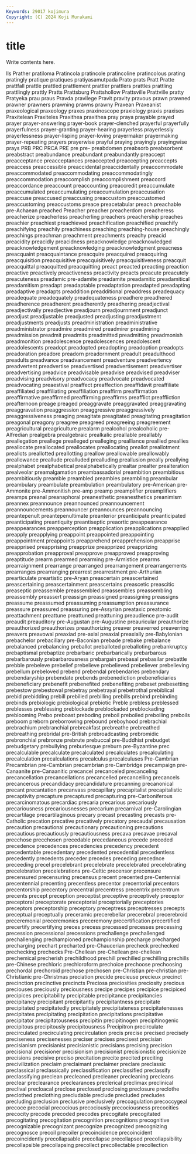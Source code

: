 ```yaml
---
Keywords: 29017 kojimura
Copyright: (C) 2024 Koji Murakami
---
```


# title

Write contents here.



lls
Prather pratiloma Pratincola pratincole pratincoline pratincolous prating pratingly pratique pratiques
pratiyasamutpada Prato prats Pratt Pratte prattfall prattle prattled prattlement prattler
prattlers prattles prattling prattlingly prattly Pratts Prattsburg Prattshollow Prattsville Prattville
pratty Pratyeka prau praus Pravda pravilege Pravit pravity pravous prawn
prawned prawner prawners prawning prawns prawny Praxean Praxeanist praxeological praxeology
praxes praxinoscope praxiology praxis praxises Praxitelean Praxiteles Praxithea praxithea pray
praya prayable prayed prayer prayer-answering prayer-book prayer-clenched prayerful prayerfully prayerfulness
prayer-granting prayer-hearing prayerless prayerlessly prayerlessness prayer-lisping prayer-loving prayermaker prayermaking prayer-repeating
prayers prayerwise prayful praying prayingly prayingwise prays PRB PRC PRCA
PRE pre pre- preabdomen preabsorb preabsorbent preabstract preabundance preabundant preabundantly
preaccept preacceptance preacceptances preaccepted preaccepting preaccepts preaccess preaccessible preaccidental preaccidentally
preaccommodate preaccommodated preaccommodating preaccommodatingly preaccommodation preaccomplish preaccomplishment preaccord preaccordance preaccount
preaccounting preaccredit preaccumulate preaccumulated preaccumulating preaccumulation preaccusation preaccuse preaccused preaccusing
preaccustom preaccustomed preaccustoming preaccustoms preace preacetabular preach preachable pre-Achaean preached
Preacher preacher preacherdom preacheress preacherize preacherless preacherling preachers preachership preaches
preachier preachiest preachieved preachification preachified preachify preachifying preachily preachiness preaching
preaching-house preachingly preachings preachman preachment preachments preachy preacid preacidity preacidly
preacidness preacknowledge preacknowledged preacknowledgement preacknowledging preacknowledgment preacness preacquaint preacquaintance preacquire
preacquired preacquiring preacquisition preacquisitive preacquisitively preacquisitiveness preacquit preacquittal preacquitted preacquitting
preact preacted preacting preaction preactive preactively preactiveness preactivity preacts preacute
preacutely preacuteness preadamic pre-adamite preadamite preadamitic preadamitical preadamitism preadapt preadaptable
preadaptation preadapted preadapting preadaptive preadapts preaddition preadditional preaddress preadequacy preadequate
preadequately preadequateness preadhere preadhered preadherence preadherent preadherently preadhering preadjectival preadjectivally
preadjective preadjourn preadjournment preadjunct preadjust preadjustable preadjusted preadjusting preadjustment preadjustments
preadjusts preadministration preadministrative preadministrator preadmire preadmired preadmirer preadmiring preadmission preadmit
preadmits preadmitted preadmitting preadmonish preadmonition preadolescence preadolescences preadolescent preadolescents preadopt
preadopted preadopting preadoption preadopts preadoration preadore preadorn preadornment preadult preadulthood
preadults preadvance preadvancement preadventure preadvertency preadvertent preadvertise preadvertised preadvertisement preadvertiser
preadvertising preadvice preadvisable preadvise preadvised preadviser preadvising preadvisory preadvocacy preadvocate
preadvocated preadvocating preaestival preaffect preaffection preaffidavit preaffiliate preaffiliated preaffiliating preaffiliation
preaffirm preaffirmation preaffirmative preaffirmed preaffirming preaffirms preafflict preaffliction preafternoon preage
preaged preaggravate preaggravated preaggravating preaggravation preaggression preaggressive preaggressively preaggressiveness preaging
preagitate preagitated preagitating preagitation preagonal preagony preagree preagreed preagreeing preagreement
preagricultural preagriculture prealarm prealcohol prealcoholic pre-Alfredian prealgebra prealgebraic prealkalic preallable
preallably preallegation preallege prealleged prealleging prealliance preallied preallies preallocate preallocated
preallocates preallocating preallot preallotment preallots preallotted preallotting preallow preallowable preallowably
preallowance preallude prealluded prealluding preallusion preally preallying prealphabet prealphabetical prealphabetically
prealtar prealter prealteration prealveolar preamalgamation preambassadorial preambition preambitious preambitiously preamble
preambled preambles preambling preambular preambulary preambulate preambulation preambulatory pre-American pre-Ammonite
pre-Ammonitish pre-amp preamp preamplifier preamplifiers preamps preanal preanaphoral preanesthetic preanesthetics
preanimism preannex preannounce preannounced preannouncement preannouncements preannouncer preannounces preannouncing preantepenult
preantepenultimate preanterior preanticipate preanticipated preanticipating preantiquity preantiseptic preaortic preappearance preappearances
preapperception preapplication preapplications preapplied preapply preapplying preappoint preappointed preappointing preappointment
preappoints preapprehend preapprehension preapprise preapprised preapprising preapprize preapprized preapprizing preapprobation
preapproval preapprove preapproved preapproving preaptitude prearm prearmed prearming pre-Armistice prearms
prearraignment prearrange prearranged prearrangement prearrangements prearranges prearranging prearrest prearrestment pre-Arthurian
prearticulate preartistic pre-Aryan preascertain preascertained preascertaining preascertainment preascertains preascetic preascitic
preaseptic preassemble preassembled preassembles preassembling preassembly preassert preassign preassigned preassigning
preassigns preassume preassumed preassuming preassumption preassurance preassure preassured preassuring pre-Assyrian
preataxic preatomic preattachment preattune preattuned preattuning preaudience pre-audit preaudit preauditory
pre-Augustan pre-Augustine preauricular preauthorize preauthorized preauthorizes preauthorizing preaver preaverred preaverring
preavers preavowal preaxiad pre-axial preaxial preaxially pre-Babylonian prebachelor prebacillary pre-Baconian
prebade prebake prebalance prebalanced prebalancing preballot preballoted preballoting prebankruptcy prebaptismal
prebaptize prebarbaric prebarbarically prebarbarous prebarbarously prebarbarousness prebargain prebasal prebasilar prebattle
prebble prebeleve prebelief prebelieve prebelieved prebeliever prebelieving prebellum prebeloved prebend
prebendal prebendaries prebendary prebendaryship prebendate prebends prebenediction prebeneficiaries prebeneficiary prebenefit
prebenefited prebenefiting prebeset prebesetting prebestow prebestowal prebetray prebetrayal prebetrothal prebiblical
prebid prebidding prebill prebilled prebilling prebills prebind prebinding prebinds prebiologic
prebiological prebiotic Preble prebless preblessed preblesses preblessing preblockade preblockaded preblockading
preblooming Prebo preboast preboding preboil preboiled preboiling preboils preboom preborn
preborrowing prebound preboyhood prebrachial prebrachium prebranchial prebreakfast prebreathe prebreathed prebreathing
prebridal pre-British prebroadcasting prebromidic prebronchial prebronze prebrute prebuccal pre-Buddhist prebudget
prebudgetary prebullying preburlesque preburn pre-Byzantine prec precalculable precalculate precalculated precalculates
precalculating precalculation precalculations precalculus precalculuses Pre-Cambrian Precambrian pre-Cambrian precambrian pre-Cambridge
precampaign pre-Canaanite pre-Canaanitic precancel precanceled precanceling precancellation precancellations precancelled precancelling
precancels precancerous precandidacy precandidature precanning precanonical precant precantation precanvass precapillary
precapitalist precapitalistic precaptivity precapture precaptured precapturing pre-Carboniferous precarcinomatous precardiac precaria
precarious precariously precariousness precariousnesses precarium precarnival pre-Carolingian precartilage precartilaginous precary
precast precasting precasts pre-Catholic precation precative precatively precatory precaudal precausation
precaution precautional precautionary precautioning precautions precautious precautiously precautiousness precava precavae
precaval precchose precchosen precedable precedaneous precede preceded precedence precedences precedencies
precedency precedent precedentable precedentary precedented precedential precedentless precedently precedents preceder
precedes preceding precednce preceeding precel precelebrant precelebrate precelebrated precelebrating precelebration
precelebrations pre-Celtic precensor precensure precensured precensuring precensus precent precented pre-Centennial
precentennial precenting precentless precentor precentorial precentors precentorship precentory precentral precentress
precentrix precentrum precents precept preception preceptist preceptive preceptively preceptor preceptoral
preceptorate preceptorial preceptorially preceptories preceptors preceptorship preceptory preceptress preceptresses precepts
preceptual preceptually preceramic precerebellar precerebral precerebroid preceremonial preceremonies preceremony precertification
precertified precertify precertifying preces precess precessed precesses precessing precession precessional
precessions prechallenge prechallenged prechallenging prechampioned prechampionship precharge precharged precharging prechart
precharted pre-Chaucerian precheck prechecked prechecking prechecks Pre-Chellean pre-Chellean pre-chellean prechemical
precherish prechildhood prechill prechilled prechilling prechills pre-Chinese prechloric prechloroform prechoice
prechoose prechoosing prechordal prechoroid prechose prechosen pre-Christian pre-christian pre-Christianic pre-Christmas
preciation precide precieuse precieux precinct precinction precinctive precincts Preciosa preciosities
preciosity precious preciouses preciously preciousness precipe precipes precipice precipiced precipices
precipitability precipitable precipitance precipitancies precipitancy precipitant precipitantly precipitantness precipitate precipitated
precipitatedly precipitately precipitateness precipitatenesses precipitates precipitating precipitation precipitations precipitative precipitator
precipitatousness precipitin precipitinogen precipitinogenic precipitous precipitously precipitousness Precipitron precirculate precirculated
precirculating precirculation precis precise precised precisely preciseness precisenesses preciser precises
precisest precisian precisianism precisianist precisianistic precisians precising precision precisional precisioner
precisionism precisionist precisionistic precisionize precisions precisive preciso precitation precite precited
preciting precivilization preclaim preclaimant preclaimer preclare preclassic preclassical preclassically preclassification
preclassified preclassify preclassifying preclean precleaned precleaner precleaning precleans preclear preclearance
preclearances preclerical preclimax preclinical preclival precloacal preclose preclosed preclosing preclosure
preclothe preclothed preclothing precludable preclude precluded precludes precluding preclusion preclusive
preclusively precoagulation precoccygeal precoce precocial precocious precociously precociousness precocities precocity
precode precoded precodes precogitate precogitated precogitating precogitation precognition precognitions precognitive
precognizable precognizant precognize precognized precognizing precognosce precoil precoiler precoincidence precoincident
precoincidently precollapsable precollapse precollapsed precollapsibility precollapsible precollapsing precollect precollectable precollection
